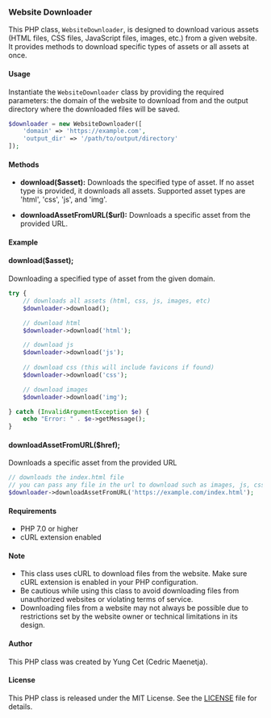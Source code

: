 ### Website Downloader

This PHP class, `WebsiteDownloader`, is designed to download various assets (HTML files, CSS files, JavaScript files, images, etc.) from a given website. It provides methods to download specific types of assets or all assets at once.

#### Usage

Instantiate the `WebsiteDownloader` class by providing the required parameters: the domain of the website to download from and the output directory where the downloaded files will be saved.

```php
$downloader = new WebsiteDownloader([
    'domain' => 'https://example.com',
    'output_dir' => '/path/to/output/directory'
]);
```

#### Methods

- **download($asset):** Downloads the specified type of asset. If no asset type is provided, it downloads all assets. Supported asset types are 'html', 'css', 'js', and 'img'.

- **downloadAssetFromURL($url):** Downloads a specific asset from the provided URL.

#### Example
#### download($asset);
Downloading a specified type of asset from the given domain.

```php
try {
    // downloads all assets (html, css, js, images, etc)
    $downloader->download();

    // download html
    $downloader->download('html');

    // download js
    $downloader->download('js');
    
    // download css (this will include favicons if found)
    $downloader->download('css');

    // download images
    $downloader->download('img');

} catch (InvalidArgumentException $e) {
    echo "Error: " . $e->getMessage();
}
```

#### downloadAssetFromURL($href);
Downloads a specific asset from the provided URL

```php
// downloads the index.html file
// you can pass any file in the url to download such as images, js, css, etc
$downloader->downloadAssetFromURL('https://example.com/index.html');
```

#### Requirements

- PHP 7.0 or higher
- cURL extension enabled

#### Note

- This class uses cURL to download files from the website. Make sure cURL extension is enabled in your PHP configuration.
- Be cautious while using this class to avoid downloading files from unauthorized websites or violating terms of service.
- Downloading files from a website may not always be possible due to restrictions set by the website owner or technical limitations in its design.

#### Author

This PHP class was created by Yung Cet (Cedric Maenetja).

#### License

This PHP class is released under the MIT License. See the [LICENSE](https://github.com/youngcet/WebsiteDownloader/blob/master/LICENSE) file for details.